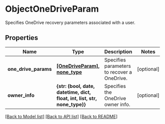 # ObjectOneDriveParam

Specifies OneDrive recovery parameters associated with a user.

## Properties
Name | Type | Description | Notes
------------ | ------------- | ------------- | -------------
**one_drive_params** | [**[OneDriveParam], none_type**](OneDriveParam.md) | Specifies parameters to recover a OneDrive. | [optional] 
**owner_info** | **{str: (bool, date, datetime, dict, float, int, list, str, none_type)}** | Specifies the OneDrive owner info. | [optional] 

[[Back to Model list]](../README.md#documentation-for-models) [[Back to API list]](../README.md#documentation-for-api-endpoints) [[Back to README]](../README.md)


